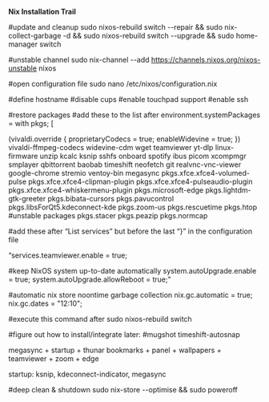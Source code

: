 **Nix Installation Trail**

#update and cleanup
sudo nixos-rebuild switch --repair && sudo nix-collect-garbage -d && sudo nixos-rebuild switch --upgrade && sudo home-manager switch

#unstable channel
sudo nix-channel --add https://channels.nixos.org/nixos-unstable nixos


#open configuration file
sudo nano /etc/nixos/configuration.nix

#define hostname
#disable cups
#enable touchpad support
#enable ssh

#restore packages
#add these to the list after environment.systemPackages = with pkgs; [

 (vivaldi.override {
    proprietaryCodecs = true;
    enableWidevine = true;
  })
  vivaldi-ffmpeg-codecs
  widevine-cdm
  wget
  teamviewer
  yt-dlp
  linux-firmware
  unzip
  kcalc
  ksnip
  sshfs
  onboard
  spotify
  ibus
  picom
  xcompmgr
  smplayer
  qbittorrent
  baobab
  timeshift
  neofetch
  git
  realvnc-vnc-viewer
  google-chrome
  stremio
  ventoy-bin
  megasync
  pkgs.xfce.xfce4-volumed-pulse
  pkgs.xfce.xfce4-clipman-plugin
  pkgs.xfce.xfce4-pulseaudio-plugin
  pkgs.xfce.xfce4-whiskermenu-plugin
  pkgs.microsoft-edge
  pkgs.lightdm-gtk-greeter
  pkgs.bibata-cursors
  pkgs.pavucontrol
  pkgs.libsForQt5.kdeconnect-kde
  pkgs.zoom-us
  pkgs.rescuetime
  pkgs.htop
  #unstable packages
  pkgs.stacer
  pkgs.peazip
  pkgs.normcap
 
#add these after “List services” but before the last “}” in the configuration file

“services.teamviewer.enable = true;

#keep NixOS system up-to-date automatically
system.autoUpgrade.enable = true;
system.autoUpgrade.allowReboot = true;”

#automatic nix store noontime garbage collection
nix.gc.automatic = true;
nix.gc.dates = "12:10";

#execute this command after
sudo nixos-rebuild switch

#figure out how to install/integrate later:
#mugshot timeshift-autosnap 

megasync + startup + thunar bookmarks +  panel + wallpapers + teamviewer + zoom + edge

startup: ksnip, kdeconnect-indicator, megasync

#deep clean & shutdown
sudo nix-store --optimise && sudo poweroff
